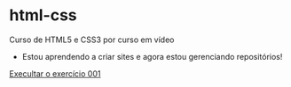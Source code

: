 # html-css
 Curso de HTML5 e CSS3 por curso em vídeo
 
 + Estou aprendendo a criar sites e agora estou gerenciando repositórios!

<a href="https://lrauane.github.io/html-css/exercicios/ex001/index.html"> Execultar o exercício 001